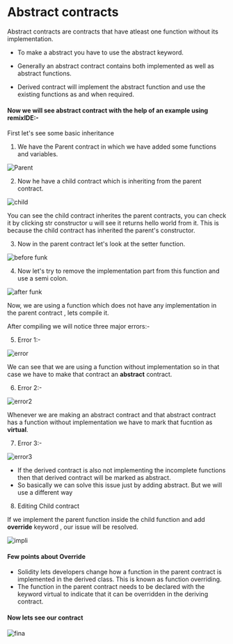 # Abstract contracts

Abstract contracts are contracts that have atleast one function without its implementation.

- To make a abstract you have to use the abstract keyword.

- Generally an abstract contract contains both implemented as well as abstract functions. 
 
- Derived contract will implement the abstract function and use the existing functions as and when required.

#### Now we will see abstract contract with the help of an example using remixIDE:-

First let's see some basic inheritance

1) We have the Parent contract in which we have added some functions and variables.

![Parent](https://user-images.githubusercontent.com/95535448/188303511-b9bfe931-6b9a-4db9-9a88-479442794939.png)

2) Now he have a child contract which is inheriting from the parent contract. 

![child](https://user-images.githubusercontent.com/95535448/188303988-47d87d41-5b05-4875-9dd3-4a3c4e48bc42.png)

You can see the child contract inherites the parent contracts, you can check it by clicking str constructor u will see it returns hello world from it. This is because the child contract has inherited the parent's constructor.  

3) Now in the parent contract let's look at the setter function.

![before funk](https://user-images.githubusercontent.com/95535448/188608421-b6a4ff43-f6fe-4df9-804a-e88e4960bf9a.png)

4) Now let's try to remove the implementation part from this function and use a semi colon.

![after funk](https://user-images.githubusercontent.com/95535448/188609756-6c63ca62-74dc-43f7-b83f-da2fa63e4456.png)

Now, we are using a function which does not have any implementation in the parent contract , lets  compile it.

After compiling we will notice three major errors:-

5) Error 1:-

![error](https://user-images.githubusercontent.com/95535448/188612054-d1b70c29-650e-4b44-9162-a5234668a9e6.png)

We can see that we are using a function without implementation so in that case we have to make that contract an **abstract** contract.

6) Error 2:-

![error2](https://user-images.githubusercontent.com/95535448/188614705-3b164fd7-fd91-4888-bb37-2fe9def70887.png)

Whenever we are making an abstract contract and that abstract contract has a function without implementation we have to mark that fucntion as **virtual**.

7) Error 3:-

![error3](https://user-images.githubusercontent.com/95535448/188617806-99676586-7a7f-43b6-aebd-646057e0a738.png)

- If the derived contract is also not implementing the incomplete functions then that derived contract will be marked as abstract. 
- So basically we can solve this issue just by adding abstract. But we will use a different way 

8) Editing Child contract

If we implement the parent function inside the child function and add **override** keyword , our issue will be resolved.

![impli](https://user-images.githubusercontent.com/95535448/188623593-ba3e787f-4586-431b-b62e-d240643a31ae.png)

#### Few points about Override 

- Solidity lets developers change how a function in the parent contract is implemented in the derived class. This is known as function overriding.
- The function in the parent contract needs to be declared with the keyword virtual to indicate that it can be overridden in the deriving contract.

#### Now lets see our contract 


![fina](https://user-images.githubusercontent.com/95535448/188623034-e98075a4-c7de-45e6-936a-8ac5850bcf24.png)


